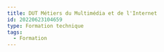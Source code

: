 ```yaml
---
title: DUT Métiers du Multimédia et de l'Internet
id: 20220623104659
type: Formation technique
tags:
  - Formation
---
```


